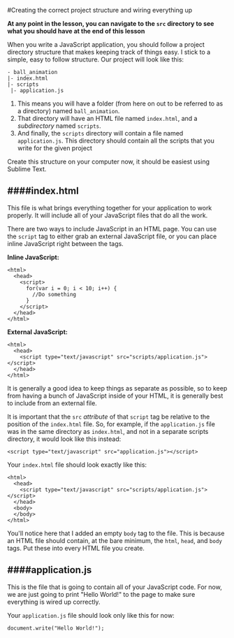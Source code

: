 #Creating the correct project structure and wiring everything up

**At any point in the lesson, you can navigate to the `src` directory to see what you should have at the end of this lesson**

When you write a JavaScript application, you should follow a project directory structure that makes keeping track of things easy. I stick to a simple, easy to follow structure. Our project will look like this:

```
- ball_animation
|- index.html
|- scripts
 |- application.js
```

1. This means you will have a folder (from here on out to be referred to as a directory) named `ball_animation`.
2. That directory will have an HTML file named `index.html`, and a *subdirectory* named `scripts`.
3. And finally, the `scripts` directory will contain a file named `application.js`. This directory should contain all the scripts that you write for the given project

Create this structure on your computer now, it should be easiest using Sublime Text.



####index.html
---
This file is what brings everything together for your application to work properly. It will include all of your JavaScript files that do all the work.

There are two ways to include JavaScript in an HTML page. You can use the `script` tag to either grab an external JavaScript file, or you can place inline JavaScript right between the tags.

**Inline JavaScript:**
```
<html>
  <head>
    <script>
      for(var i = 0; i < 10; i++) {
        //Do something
      }
    </script>
  </head>
</html>
```

**External JavaScript:**
```
<html>
  <head>
    <script type="text/javascript" src="scripts/application.js"></script>
  </head>
</html>
```


It is generally a good idea to keep things as separate as possible, so to keep from having a bunch of JavaScript inside of your HTML, it is generally best to include from an external file.

It is important that the `src` *attribute* of that `script` tag be relative to the position of the `index.html` file. So, for example, if the `application.js` file was in the same directory as `index.html`, and not in a separate scripts directory, it would look like this instead:
```
<script type="text/javascript" src="application.js"></script>
```

Your `index.html` file should look exactly like this:
```
<html>
  <head>
    <script type="text/javascript" src="scripts/application.js"></script>
  </head>
  <body>
  </body>
</html>
```

You'll notice here that I added an empty `body` tag to the file. This is because an HTML file should contain, at the bare minimum, the `html`, `head`, and `body` tags. Put these into every HTML file you create. 


####application.js
---
This is the file that is going to contain all of your JavaScript code. For now, we are just going to print "Hello World!" to the page to make sure everything is wired up correctly.

Your `application.js` file should look only like this for now:

```
document.write("Hello World!");
```
